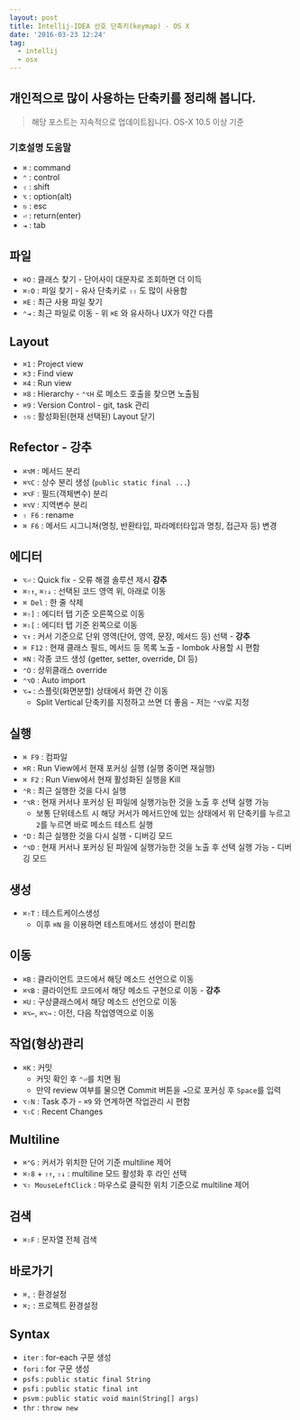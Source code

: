 ```yaml
---
layout: post
title: Intellij-IDEA 선호 단축키(keymap) - OS X
date: '2016-03-23 12:24'
tag:
  - intellij
  - osx
---
```


## 개인적으로 많이 사용하는 단축키를 정리해 봅니다.

> 해당 포스트는 지속적으로 업데이트됩니다. OS-X 10.5 이상 기준

### 기호설명 도움말

- `⌘` : command
- `⌃` : control
- `⇧` : shift
- `⌥` : option(alt)
- `⎋` : esc
- `⏎` : return(enter)
- `⇥` : tab

## 파일

- `⌘O` : 클래스 찾기 - 단어사이 대문자로 조회하면 더 이득
- `⌘⇧O` : 파일 찾기 - 유사 단축키로 `⇧⇧` 도 많이 사용함
- `⌘E` : 최근 사용 파일 찾기
- `⌃⇥` : 최근 파일로 이동 - 위 `⌘E` 와 유사하나 UX가 약간 다름

## Layout

- `⌘1` : Project view
- `⌘3` : Find view
- `⌘4` : Run view
- `⌘8` : Hierarchy - `⌃⌥H` 로 메소드 호출을 찾으면 노출됨
- `⌘9` : Version Control - git, task 관리
- `⇧⎋` : 활성화된(현재 선택된) Layout 닫기

## Refector - 강추

- `⌘⌥M` : 메서드 분리
- `⌘⌥C` : 상수 분리 생성 (`public static final ...`)
- `⌘⌥F` : 필드(객체변수) 분리
- `⌘⌥V` : 지역변수 분리
- `⇧ F6` : rename
- `⌘ F6` : 메서드 시그니쳐(명칭, 반환타입, 파라메터타입과 명칭, 접근자 등) 변경

## 에디터

- `⌥⏎` : Quick fix - 오류 해결 솔루션 제시 **강추**
- `⌘⇧↑`, `⌘⇧↓` : 선택된 코드 영역 위, 아래로 이동
- `⌘ Del` : 한 줄 삭제
- `⌘⇧]` : 에디터 탭 기준 오른쪽으로 이동
- `⌘⇧[` : 에디터 탭 기준 왼쪽으로 이동
- `⌥↑` : 커서 기준으로 단위 영역(단어, 영역, 문장, 메서드 등) 선택 - **강추**
- `⌘ F12` : 현재 클래스 필드, 메서드 등 목록 노출 - lombok 사용할 시 편함
- `⌘N` : 각종 코드 생성 (getter, setter, override, DI 등)
- `⌃O` : 상위클래스 override
- `⌃⌥O` : Auto import
- `⌥⇥` : 스플릿(화면분할) 상태에서 화면 간 이동
    - Split Vertical 단축키를 지정하고 쓰면 더 좋음 - 저는 `⌃⌥V`로 지정

## 실행

- `⌘ F9` : 컴파일
- `⌘R` : Run View에서 현재 포커싱 실행 (실행 중이면 재실행)
- `⌘ F2` : Run View에서 현재 활성화된 실행을 Kill
- `⌃R` : 최근 실행한 것을 다시 실행
- `⌃⌥R` : 현재 커서나 포커싱 된 파일에 실행가능한 것을 노출 후 선택 실행 가능
    - 보통 단위테스트 시 해당 커서가 메서드안에 있는 상태에서 위 단축키를 누르고 `2`를 누르면 바로 메소드 테스트 실행
- `⌃D` : 최근 실행한 것을 다시 실행 - 디버깅 모드
- `⌃⌥D` : 현재 커서나 포커싱 된 파일에 실행가능한 것을 노출 후 선택 실행 가능 - 디버깅 모드

## 생성

- `⌘⇧T` : 테스트케이스생성
    - 이후 `⌘N` 을 이용하면 테스트메서드 생성이 편리함

## 이동

- `⌘B` : 클라이언트 코드에서 해당 메소드 선언으로 이동
- `⌘⌥B` : 클라이언트 코드에서 해당 메소드 구현으로 이동 - **강추**
- `⌘U` : 구상클래스에서 해당 메소드 선언으로 이동
- `⌘⌥←`, `⌘⌥→` : 이전, 다음 작업영역으로 이동

## 작업(형상)관리

- `⌘K` : 커밋
    - 커밋 확인 후 `⌃⏎`를 치면 됨
    - 만약 review 여부를 물으면 Commit 버튼을 `⇥`으로 포커싱 후 `Space`를 입력
- `⌥⇧N` : Task 추가 - `⌘9` 와 연계하면 작업관리 시 편함
- `⌥⇧C` : Recent Changes

## Multiline

- `⌘⌃G` : 커서가 위치한 단어 기준 multiline 제어
- `⌘⇧8` + `⇧↑`, `⇧↓` : multiline 모드 활성화 후 라인 선택
- `⌥⇧ MouseLeftClick` : 마우스로 클릭한 위치 기준으로 multiline 제어

## 검색

- `⌘⇧F` : 문자열 전체 검색

## 바로가기

- `⌘,` : 환경설정
- `⌘;` : 프로젝트 환경설정

## Syntax

- `iter` : for-each 구문 생성
- `fori` : for 구문 생성
- `psfs` : `public static final String`
- `psfi` : `public static final int`
- `psvm` : `public static void main(String[] args)`
- `thr` : `throw new`

